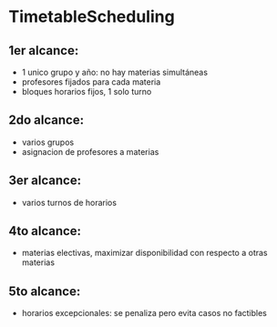 # TimetableScheduling

## 1er alcance:
  - 1 unico grupo y año: no hay materias simultáneas
  - profesores fijados para cada materia
  - bloques horarios fijos, 1 solo turno

## 2do alcance:
  - varios grupos
  - asignacion de profesores a materias

## 3er alcance:
  - varios turnos de horarios

## 4to alcance:
  - materias electivas, maximizar disponibilidad con respecto a otras materias

## 5to alcance:
  - horarios excepcionales: se penaliza pero evita casos no factibles



